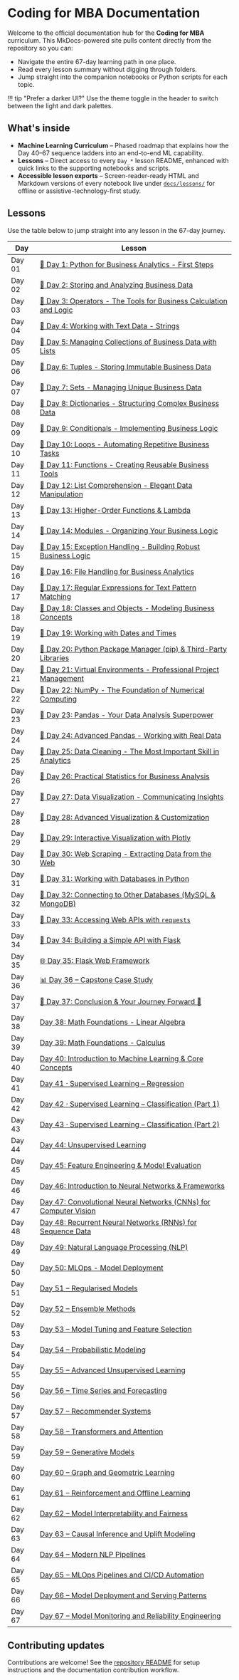 # Coding for MBA Documentation

Welcome to the official documentation hub for the **Coding for MBA** curriculum. This MkDocs-powered site pulls content directly from the repository so you can:

- Navigate the entire 67-day learning path in one place.
- Read every lesson summary without digging through folders.
- Jump straight into the companion notebooks or Python scripts for each topic.

!!! tip "Prefer a darker UI?"
Use the theme toggle in the header to switch between the light and dark palettes.

## What's inside

- **Machine Learning Curriculum** – Phased roadmap that explains how the Day 40–67 sequence ladders into an end-to-end ML capability.
- **Lessons** – Direct access to every `Day_*` lesson README, enhanced with quick links to the supporting notebooks and scripts.
- **Accessible lesson exports** – Screen-reader-ready HTML and Markdown versions of every notebook live under [`docs/lessons/`](/lessons/) for offline or assistive-technology-first study.

## Lessons

Use the table below to jump straight into any lesson in the 67-day journey.

| Day | Lesson |
| --- | --- |
| Day 01 | [📘 Day 1: Python for Business Analytics - First Steps](./day-01-introduction.md) |
| Day 02 | [📘 Day 2: Storing and Analyzing Business Data](./day-02-variables-builtin-functions.md) |
| Day 03 | [📘 Day 3: Operators - The Tools for Business Calculation and Logic](./day-03-operators.md) |
| Day 04 | [📘 Day 4: Working with Text Data - Strings](./day-04-strings.md) |
| Day 05 | [📘 Day 5: Managing Collections of Business Data with Lists](./day-05-lists.md) |
| Day 06 | [📘 Day 6: Tuples - Storing Immutable Business Data](./day-06-tuples.md) |
| Day 07 | [📘 Day 7: Sets - Managing Unique Business Data](./day-07-sets.md) |
| Day 08 | [📘 Day 8: Dictionaries - Structuring Complex Business Data](./day-08-dictionaries.md) |
| Day 09 | [📘 Day 9: Conditionals - Implementing Business Logic](./day-09-conditionals.md) |
| Day 10 | [📘 Day 10: Loops - Automating Repetitive Business Tasks](./day-10-loops.md) |
| Day 11 | [📘 Day 11: Functions - Creating Reusable Business Tools](./day-11-functions.md) |
| Day 12 | [📘 Day 12: List Comprehension - Elegant Data Manipulation](./day-12-list-comprehension.md) |
| Day 13 | [📘 Day 13: Higher-Order Functions & Lambda](./day-13-higher-order-functions.md) |
| Day 14 | [📘 Day 14: Modules - Organizing Your Business Logic](./day-14-modules.md) |
| Day 15 | [📘 Day 15: Exception Handling - Building Robust Business Logic](./day-15-exception-handling.md) |
| Day 16 | [📘 Day 16: File Handling for Business Analytics](./day-16-file-handling.md) |
| Day 17 | [📘 Day 17: Regular Expressions for Text Pattern Matching](./day-17-regular-expressions.md) |
| Day 18 | [📘 Day 18: Classes and Objects - Modeling Business Concepts](./day-18-classes-and-objects.md) |
| Day 19 | [📘 Day 19: Working with Dates and Times](./day-19-python-date-time.md) |
| Day 20 | [📘 Day 20: Python Package Manager (pip) & Third-Party Libraries](./day-20-python-package-manager.md) |
| Day 21 | [📘 Day 21: Virtual Environments - Professional Project Management](./day-21-virtual-environments.md) |
| Day 22 | [📘 Day 22: NumPy - The Foundation of Numerical Computing](./day-22-numpy.md) |
| Day 23 | [📘 Day 23: Pandas - Your Data Analysis Superpower](./day-23-pandas.md) |
| Day 24 | [📘 Day 24: Advanced Pandas - Working with Real Data](./day-24-pandas-advanced.md) |
| Day 25 | [📘 Day 25: Data Cleaning - The Most Important Skill in Analytics](./day-25-data-cleaning.md) |
| Day 26 | [📘 Day 26: Practical Statistics for Business Analysis](./day-26-statistics.md) |
| Day 27 | [📘 Day 27: Data Visualization - Communicating Insights](./day-27-visualization.md) |
| Day 28 | [📘 Day 28: Advanced Visualization & Customization](./day-28-advanced-visualization.md) |
| Day 29 | [📘 Day 29: Interactive Visualization with Plotly](./day-29-interactive-visualization.md) |
| Day 30 | [📘 Day 30: Web Scraping - Extracting Data from the Web](./day-30-web-scraping.md) |
| Day 31 | [📘 Day 31: Working with Databases in Python](./day-31-databases.md) |
| Day 32 | [📘 Day 32: Connecting to Other Databases (MySQL & MongoDB)](./day-32-other-databases.md) |
| Day 33 | [📘 Day 33: Accessing Web APIs with `requests`](./day-33-api.md) |
| Day 34 | [📘 Day 34: Building a Simple API with Flask](./day-34-building-an-api.md) |
| Day 35 | [🌐 Day 35: Flask Web Framework](./day-35-flask-web-framework.md) |
| Day 36 | [📊 Day 36 – Capstone Case Study](./day-36-case-study.md) |
| Day 37 | [🎉 Day 37: Conclusion & Your Journey Forward 🎉](./day-37-conclusion.md) |
| Day 38 | [Day 38: Math Foundations - Linear Algebra](./day-38-linear-algebra.md) |
| Day 39 | [Day 39: Math Foundations - Calculus](./day-39-calculus.md) |
| Day 40 | [Day 40: Introduction to Machine Learning & Core Concepts](./day-40-intro-to-ml.md) |
| Day 41 | [Day 41 · Supervised Learning – Regression](./day-41-supervised-learning-regression.md) |
| Day 42 | [Day 42 · Supervised Learning – Classification (Part 1)](./day-42-supervised-learning-classification-part-1.md) |
| Day 43 | [Day 43 · Supervised Learning – Classification (Part 2)](./day-43-supervised-learning-classification-part-2.md) |
| Day 44 | [Day 44: Unsupervised Learning](./day-44-unsupervised-learning.md) |
| Day 45 | [Day 45: Feature Engineering & Model Evaluation](./day-45-feature-engineering-and-evaluation.md) |
| Day 46 | [Day 46: Introduction to Neural Networks & Frameworks](./day-46-intro-to-neural-networks.md) |
| Day 47 | [Day 47: Convolutional Neural Networks (CNNs) for Computer Vision](./day-47-convolutional-neural-networks.md) |
| Day 48 | [Day 48: Recurrent Neural Networks (RNNs) for Sequence Data](./day-48-recurrent-neural-networks.md) |
| Day 49 | [Day 49: Natural Language Processing (NLP)](./day-49-nlp.md) |
| Day 50 | [Day 50: MLOps - Model Deployment](./day-50-mlops.md) |
| Day 51 | [Day 51 – Regularised Models](./day-51-regularized-models.md) |
| Day 52 | [Day 52 – Ensemble Methods](./day-52-ensemble-methods.md) |
| Day 53 | [Day 53 – Model Tuning and Feature Selection](./day-53-model-tuning-and-feature-selection.md) |
| Day 54 | [Day 54 – Probabilistic Modeling](./day-54-probabilistic-modeling.md) |
| Day 55 | [Day 55 – Advanced Unsupervised Learning](./day-55-advanced-unsupervised-learning.md) |
| Day 56 | [Day 56 – Time Series and Forecasting](./day-56-time-series-and-forecasting.md) |
| Day 57 | [Day 57 – Recommender Systems](./day-57-recommender-systems.md) |
| Day 58 | [Day 58 – Transformers and Attention](./day-58-transformers-and-attention.md) |
| Day 59 | [Day 59 – Generative Models](./day-59-generative-models.md) |
| Day 60 | [Day 60 – Graph and Geometric Learning](./day-60-graph-and-geometric-learning.md) |
| Day 61 | [Day 61 – Reinforcement and Offline Learning](./day-61-reinforcement-and-offline-learning.md) |
| Day 62 | [Day 62 – Model Interpretability and Fairness](./day-62-model-interpretability-and-fairness.md) |
| Day 63 | [Day 63 – Causal Inference and Uplift Modeling](./day-63-causal-inference-and-uplift.md) |
| Day 64 | [Day 64 – Modern NLP Pipelines](./day-64-modern-nlp-pipelines.md) |
| Day 65 | [Day 65 – MLOps Pipelines and CI/CD Automation](./day-65-mlops-pipelines-and-ci.md) |
| Day 66 | [Day 66 – Model Deployment and Serving Patterns](./day-66-model-deployment-and-serving.md) |
| Day 67 | [Day 67 – Model Monitoring and Reliability Engineering](./day-67-model-monitoring-and-reliability.md) |

## Contributing updates

Contributions are welcome! See the [repository README](https://github.com/saint2706/Coding-For-MBA/blob/main/README.md) for setup instructions and the documentation contribution workflow.
